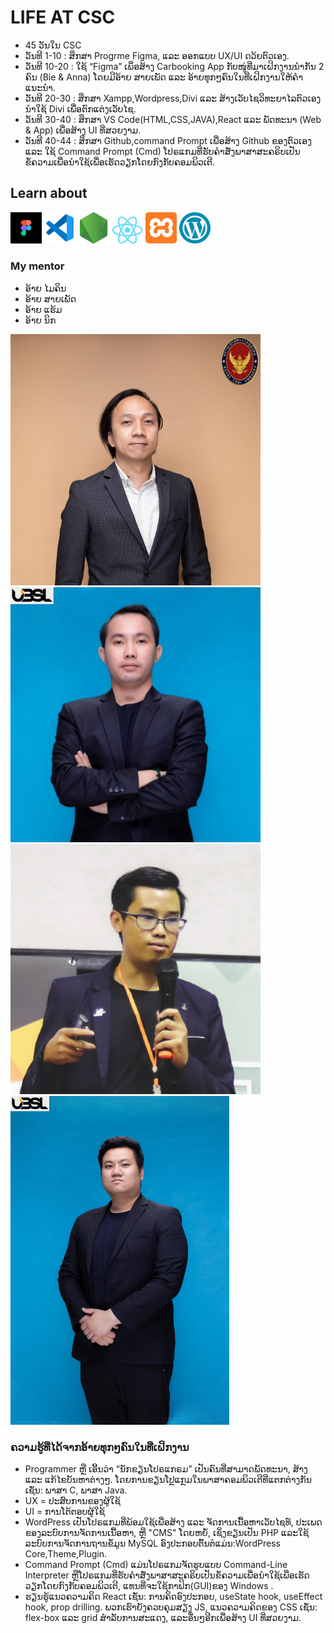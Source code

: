 # LIFE AT CSC
+ 45 ວັນໃນ CSC  
+ ວັນທີ 1-10 : ສຶກສາ Progrme Figma, ແລະ ອອກແບບ UX/UI ດວ້ຍຕົວເອງ.
+ ວັນທີ 10-20 : ໃຊ້ “Figma” ເພຶ່ອສ້າງ  Carbooking App ກັບໜູ່ທີ່ມາເຝິກງານນຳກັນ 2 ຄົນ (Bie & Anna) ໂດຍມີອ້າຍ ສາຍເພັດ ແລະ ອ້າຍທຸກໆຄົນໃນທີ່ເຝິກງານໃຫ້ຄຳແນະນຳ.
+ ວັນທີ 20-30 : ສຶກສາ Xampp,Wordpress,Divi ແລະ ສ້າງເວັບໄຊວິທະຍາໄລຕົວເອງ ນຳໃຊ້ Divi ເພື່ອຕົກແຕ່ງເວັບໄຊ.
+ ວັນທີ 30-40 : ສຶກສາ VS Code(HTML,CSS,JAVA),React ແລະ ພັດທະນາ (Web & App) ເພື່ອສ້າງ UI ທີ່ສວຍງາມ.
+ ວັນທີ 40-44 : ສຶກສາ Github,command Prompt ເພື່ອສ້າງ Github ຂອງຕົວເອງ ແລະ ໃຊ້ Command Prompt (Cmd) ໂປຣແກມທີ່ຮັບຄຳສັ່ງພາສາສະຄຣິບເປັນຂໍ້ຄວາມເພື່ອນຳໃຊ້ເພື່ອເຮັດວຽກໂດຍກົງກັບຄອມພິວເຕີ.
## Learn about
[<img src='img/figma-icon.png' width='50'>](https://www.figma.com/)
[<img src='img/vscode.png' width='50'>](https://code.visualstudio.com/)
[<img src='img/node js.png' width='50'>](https://nodejs.org/en)
[<img src='img/React.png' width='50'>](https://react.dev/)
[<img src='img/Xampp.png' width='50'>](https://www.apachefriends.org/index.html)
[<img src='img/Word Press.png' width='50'>](https://wordpress.org/news/podcast/?gad_source=1&gclid=CjwKCAjw_LOwBhBFEiwAmSEQAaw1gD7hl0PJsI5IwLefpy6SpsVmjDqXeGEQ6FWsi9dSpB7pF30MGxoCcUQQAvD_BwE)

### My mentor 
+ ອ້າຍ ໄມຄິນ
+ ອ້າຍ ສາຍເພັດ
+ ອ້າຍ ແຮ້ມ
+ ອ້າຍ ນິກ

<img src='img/P-maikin.jpg' width='400'>
<img src='img/P-sayphet.jpg' width='400'>
<img src='img/P-ham.jpg' width='400'>
<img src='img/P-nik.jpg' width='350'>

### ຄວາມຮູ້ທີ່ໄດ້ຈາກອ້າຍທຸກໆຄົນໃນທີ່ເຝິກງານ
+ Programmer ຫຼື ເອີ້ນວ່າ “ນັກຂຽນໂປຣແກຣມ” ເປັນຄົນທີ່ສາມາດພັດທະນາ, ສ້າງ ແລະ ແກ້ໄຂບັນຫາຕ່າງໆ. ໂດຍການຂຽນໂປຼແກຼມໃນພາສາຄອມພິວເຕີທີ່ແຕກຕ່າງກັນເຊັ່ນ: ພາສາ C, ພາສາ Java.
+ UX = ປະສົບການຂອງຜູ້ໃຊ້ 
+ UI = ການໂຕ້ຕອບຜູ້ໃຊ້
+ WordPress ເປັນໂປຣແກມທີ່ພ້ອມໃຊ້ເພື່ອສ້າງ ແລະ ຈັດການເນື້ອຫາເວັບໄຊທ໌, ປະເພດຂອງລະບົບການຈັດການເນື້ອຫາ, ຫຼື "CMS" ໂດຍຫຍໍ້, ເຊິ່ງຂຽນເປັນ PHP ແລະໃຊ້ລະບົບການຈັດການຖານຂໍ້ມູນ MySQL ອົງປະກອບຕົ້ນຕໍແມ່ນ:WordPress Core,Theme,Plugin.
+ Command Prompt (Cmd) ແມ່ນໂປຣແກມຈັດຮູບແບບ Command-Line Interpreter ຫຼືໂປຣແກມທີ່ຮັບຄຳສັ່ງພາສາສະຄຣິບເປັນຂໍ້ຄວາມເພື່ອນຳໃຊ້ເພື່ອເຮັດວຽກໂດຍກົງກັບຄອມພິວເຕີ, ແທນທີ່ຈະໃຊ້ກາຟິກ(GUI)ຂອງ Windows .
+ ຮຽນຮູ້ແນວຄວາມຄິດ React ເຊັ່ນ: ການຄິດອົງປະກອບ, useState hook, useEffect hook, prop drilling. ພວກເຮົາຍັງຄວບຄຸມສຽງ JS, ແນວຄວາມຄິດຂອງ CSS ເຊັ່ນ: flex-box ແລະ grid ສໍາລັບການສະແດງ, ແລະອື່ນໆອີກເພື່ອສ້າງ UI ທີ່ສວຍງາມ.